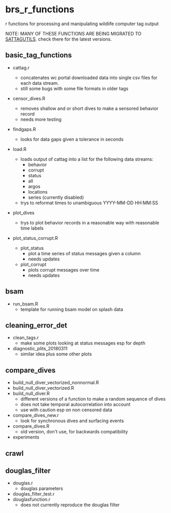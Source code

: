 # brs_r_functions
r functions for processing and manipulating wildlife computer tag output

NOTE: MANY OF THESE FUNCTIONS ARE BEING MIGRATED TO [SATTAGUTILS](https://www.github.com/williamcioffi/sattagutils). check there for the latest versions.

## basic_tag_functions
+ cattag.r 
  - concatenates wc portal downloaded data into single csv files for each data stream.
  - still some bugs with some file formats in older tags

+ censor_dives.R
  - removes shallow and or short dives to make a sensored behavior record
  - needs more testing

+ findgaps.R
  - looks for data gaps given a tolerance in seconds

+ load.R
  - loads output of cattag into a list for the following data streams:
    - behavior
    - corrupt
    - status
    - all
    - argos
    - locations
    - series (currently disabled)
  - trys to reformat times to unambiguous YYYY-MM-DD HH:MM:SS

+ plot_dives
  - trys to plot behavior records in a reasonable way with reasonable time labels

+ plot_status_corrupt.R
  - plot_status
    - plot a time series of status messages given a column
    - needs updates
  - plot_corrupt
    - plots corrupt messages over time
    - needs updates

## bsam
+ run_bsam.R
  - template for running bsam model on splash data

## cleaning_error_det
+ clean_tags.r
  - make some plots looking at status messages esp for depth
+ diagnostic_plits_20180311
  - similar idea plus some other plots

## compare_dives
+ build_null_diver_vectorized_nonnormal.R
+ build_null_diver_vectorized.R
+ build_null_diver.R
  - different versions of a function to make a random sequence of dives
  - does not take temporal autocorrelation into account
  - use with caution esp on non censored data
+ compare_dives_new.r
  - look for synchronous dives and surfacing events
+ compare_dives.R
  - old version, don't use, for backwards compatibility
+ experiments

## crawl

## douglas_filter
+ douglas.r
  - douglas parameters
+ douglas_filter_test.r
+ douglasfunction.r
  - does not currently reproduce the douglas filter


